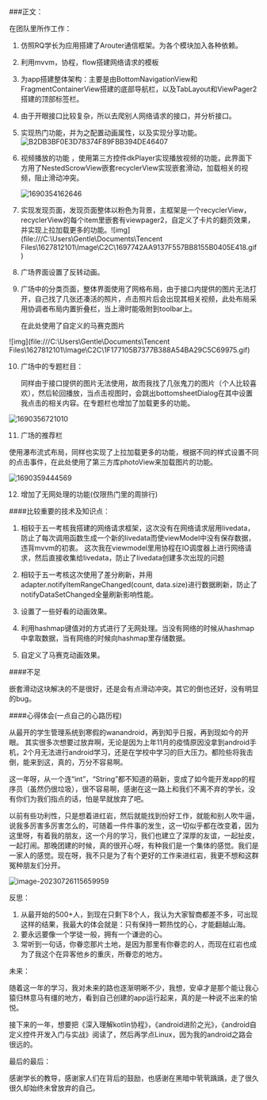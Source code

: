 ###正文：

在团队里所作工作：

1. 仿照RQ学长为应用搭建了Arouter通信框架。为各个模块加入各种依赖。
2. 利用mvvm，协程，flow搭建网络请求的模板
3. 为app搭建整体架构：主要是由BottomNavigationView和FragmentContainerView搭建的底部导航栏，以及TabLayout和ViewPager2搭建的顶部标签栏。
4. 由于开眼接口比较复杂，所以去爬别人网络请求的接口，并分析接口。
5. 实现热门功能，并为之配置动画属性，以及实现分享功能。
![B2DB3BF0E3D78374F89FBB394DE46407](https://github.com/Gentlemuqiu/SumTest/assets/115886697/e359d1d1-3f6c-44bc-9d2b-130cc23afb8d)


6. 视频播放的功能 ，使用第三方控件dkPlayer实现播放视频的功能，此界面下方用了NestedScrowView嵌套recyclerView实现嵌套滑动，加载相关的视频，阻止滑动冲突。

   ![1690354162646](C:\Users\Gentle\Desktop\在人间\FileRecv\1690354162646.gif)

7. 实现发现页面，发现页面整体以粉色为背景，主框架是一个recyclerView，recyclerView的每个item里嵌套有viewpager2，自定义了卡片的翻页效果，并实现上拉加载更多的功能。![img](file:///C:\Users\Gentle\Documents\Tencent Files\1627812101\Image\C2C\1697742AA9137F557BB8155B0405E418.gif)

8. 广场界面设置了反转动画。

9. 广场中的分类页面，整体界面使用了网格布局，由于接口内提供的图片无法打开，自己找了几张还凑活的照片，点击照片后会出现其相关视频，此处布局采用协调者布局内置折叠栏，当上滑时能吸附到toolbar上。

   在此处使用了自定义的马赛克图片

![img](file:///C:\Users\Gentle\Documents\Tencent Files\1627812101\Image\C2C\1F177105B7377B388A54BA29C5C69975.gif)

10. 广场中的专题栏目：

    同样由于接口提供的图片无法使用，故而我找了几张鬼刀的图片（个人比较喜欢），然后轮回播放，当点击视图时，会跳出bottomsheetDialog在其中设置我点击的相关内容。在专题栏也增加了加载更多的功能。

![1690356721010](C:\Users\Gentle\Desktop\在人间\FileRecv\1690356721010.gif)

11. 广场的推荐栏

使用瀑布流式布局，同样也实现了上拉加载更多的功能，根据不同的样式设置不同的点击事件，在此处使用了第三方库photoView来加载图片的功能。

![1690359444569](C:\Users\Gentle\Desktop\在人间\FileRecv\1690359444569.gif)

12. 增加了无网处理的功能(仅限热门里的周排行)

####比较重要的技术及知识点：

1. 相较于五一考核我搭建的网络请求框架，这次没有在网络请求层用livedata，防止了每次调用函数生成一个新的livedata而使viewModel中没有保存数据，违背mvvm的初衷。 这次我在viewmodel里用协程在IO调度器上进行网络请求，然后直接收集给livedata，防止了livedata创建多次出现的问题

2. 相较于五一考核这次使用了差分刷新，并用adapter.notifyItemRangeChanged(count, data.size)进行数据刷新，防止了notifyDataSetChanged全量刷新影响性能。

3. 设置了一些好看的动画效果。
4. 利用hashmap键值对的方式进行了无网处理。当没有网络的时候从hashmap中拿取数据，当有网络的时候向hashmap里存储数据。
5. 自定义了马赛克动画效果。

####不足

嵌套滑动这块解决的不是很好，还是会有点滑动冲突。其它的倒也还好，没有明显的bug。

####心得体会(一点自己的心路历程)

从最开的学生管理系统到寒假的wanandroid，再到知乎日报，再到现如今的开眼。 其实很多次想要过放弃啊，无论是因为上年11月的疫情原因没拿到android手机，2个月无法进行android学习，还是在学校中学习的巨大压力。都险些将我击倒，能来到这，真的，万分不容易啊。

这一年呀，从一个连“int”，“String”都不知道的萌新，变成了如今能开发app的程序员（虽然仍很垃圾），很不容易啊，感谢在这一路上和我们不离不弃的学长，没有你们为我们指点的话，怕是早就放弃了吧。

以前有些功利性，只是想着进红岩，然后就能找到份好工作，就能和别人吹牛逼，说我多厉害多厉害怎么的，可随着一件件事的发生，这一切似乎都在改变着，因为这里呀，有着我的朋友，这一个月的学习，我们也建立了深厚的友谊，一起扯皮，一起打闹。那晚团建的时候，真的很开心呀，有种我们是一个集体的感觉。我们是一家人的感觉。现在呀，我不只是为了有个更好的工作来进红岩，我更不想和这群冤种朋友们分开。

![image-20230726115659959](C:\Users\Gentle\AppData\Roaming\Typora\typora-user-images\image-20230726115659959.png)

反思：

1. 从最开始的500+人，到现在只剩下8个人，我认为大家智商都差不多，可出现这样的结果，我最大的体会就是：只有保持一颗热忱的心，才能翻越山海。
2. 要永远要像一个学徒一般，拥有一个谦逊的心。
3. 常听到一句话，你眷恋那片土地，是因为那里有你眷恋的人，而现在红岩也成为了我这个在异客他乡的重庆，所眷恋的地方。

未来：

随着这一年的学习，我对未来的路也逐渐明晰不少，我想，安卓才是那个能让我心猿归林意马有缰的地方，看到自己创建的app运行起来，真的是一种说不出来的愉悦。

接下来的一年，想要把《深入理解kotlin协程》，《android进阶之光》，《android自定义控件开发入门与实战》阅读了，然后再学点Linux，因为我的android之路会很远的。

最后的最后：

感谢学长的教导，感谢家人们在背后的鼓励，也感谢在黑暗中茕茕踽踽，走了很久很久却始终未曾放弃的自己。
